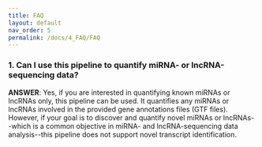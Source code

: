 ```yaml
---
title: FAQ
layout: default
nav_order: 5
permalink: /docs/4_FAQ/FAQ
---
```




### 1. Can I use this pipeline to quantify miRNA- or lncRNA-sequencing data?

**ANSWER**: Yes, if you are interested in quantifying known miRNAs or lncRNAs only, this pipeline can be used. It quantifies any miRNAs or lncRNAs involved in the provided gene annotations files (GTF files). However, if your goal is to discover and quantify novel miRNAs or lncRNAs--which is a common objective in miRNA- and lncRNA-sequencing data analysis--this pipeline does not support novel transcript identification.

